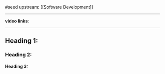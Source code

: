 #seed 
upstream: [[Software Development]]

---

**video links**: 

---

## Heading 1:
### Heading 2: 
#### Heading 3: 





